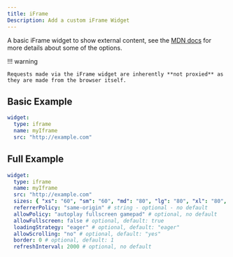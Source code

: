 ```yaml
---
title: iFrame
Description: Add a custom iFrame Widget
---
```


A basic iFrame widget to show external content, see the [MDN docs](ttps://developer.mozilla.org/en-US/docs/Web/HTML/Element/iframe) for more details about some of the options.

!!! warning

    Requests made via the iFrame widget are inherently **not proxied** as they are made from the browser itself.

## Basic Example

```yaml
widget:
  type: iframe
  name: myIframe
  src: "http://example.com"
```

## Full Example

```yaml
widget:
  type: iframe
  name: myIframe
  src: "http://example.com"
  sizes: { "xs": "60", "sm": "60", "md": "80", "lg": "80", "xl": "80", "2xl": "80" } # optional - sets height of the iframe. The value for each breakpoint size must map directly to a field in the Tailwind Height CSS classes, see https://tailwindcss.com/docs/height
  referrerPolicy: "same-origin" # string - optional - no default
  allowPolicy: "autoplay fullscreen gamepad" # optional, no default
  allowFullscreen: false # optional, default: true
  loadingStrategy: "eager" # optional, default: "eager"
  allowScrolling: "no" # optional, default: "yes"
  border: 0 # optional, default: 1
  refreshInterval: 2000 # optional, no default
```

